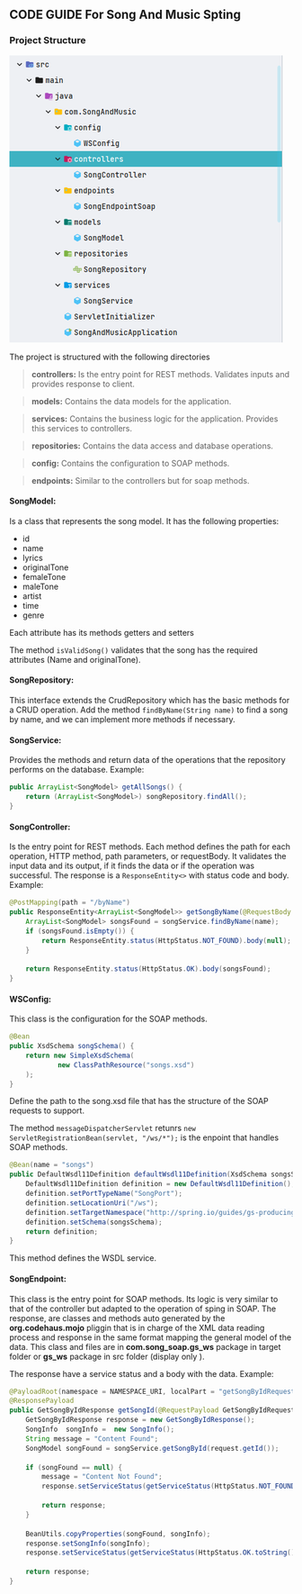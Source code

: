 ## CODE GUIDE For Song And Music Spting

### Project Structure 
![strucure img](/images/Screenshot%202022-11-24%20133630.png "Structure image")

The project is structured with the following directories
> __controllers:__ Is the entry point for REST methods. Validates inputs and provides response to client.

> __models:__ Contains the data models for the application.
 
> __services:__ Contains the business logic for the application. Provides this services to controllers.

> __repositories:__ Contains the data access and database operations.

> __config:__ Contains the configuration to SOAP methods.

> __endpoints:__ Similar to the controllers but for soap methods.

#### SongModel:
Is a class that represents the song model. It has the following properties:
- id
- name
- lyrics
- originalTone
- femaleTone
- maleTone
- artist
- time
- genre

Each attribute has its methods getters and setters

The method ```isValidSong()``` validates that the song has the required attributes (Name and originalTone).

#### SongRepository:
This interface extends the CrudRepository which has the basic methods for a CRUD operation.
Add the method ```findByName(String name)``` to find a song by name, and we can implement more methods if necessary.

#### SongService:
Provides the methods and return data of the operations that the repository performs on the database.
Example: 
```java
public ArrayList<SongModel> getAllSongs() {
    return (ArrayList<SongModel>) songRepository.findAll();
}
``` 

#### SongController:
Is the entry point for REST methods. Each method defines the path for each operation, HTTP method, path parameters,
or requestBody. It validates the input data and its output, if it finds the data or if the operation was successful.
The response is a ```ResponseEntity<>``` with status code and body.
Example:
```java
@PostMapping(path = "/byName")
public ResponseEntity<ArrayList<SongModel>> getSongByName(@RequestBody String name) {
    ArrayList<SongModel> songsFound = songService.findByName(name);
    if (songsFound.isEmpty()) {
        return ResponseEntity.status(HttpStatus.NOT_FOUND).body(null);
    }

    return ResponseEntity.status(HttpStatus.OK).body(songsFound);
}
```

#### WSConfig:
This class is the configuration for the SOAP methods.
```java
@Bean
public XsdSchema songSchema() {
    return new SimpleXsdSchema(
            new ClassPathResource("songs.xsd")
    );
}
```
Define the path to the song.xsd file that has the structure of the SOAP requests to support.

The method ```messageDispatcherServlet``` retunrs 
```new ServletRegistrationBean(servlet, "/ws/*");``` is the enpoint that handles SOAP methods.
```java
@Bean(name = "songs")
public DefaultWsdl11Definition defaultWsdl11Definition(XsdSchema songsSchema) {
    DefaultWsdl11Definition definition = new DefaultWsdl11Definition();
    definition.setPortTypeName("SongPort");
    definition.setLocationUri("/ws");
    definition.setTargetNamespace("http://spring.io/guides/gs-producing-web-service");
    definition.setSchema(songsSchema);
    return definition;
}
```
This method defines the WSDL service.

#### SongEndpoint:
This class is the entry point for SOAP methods. Its logic is very similar to that of the controller but adapted to the 
operation of sping in SOAP. The response, are classes and methods auto generated by the __org.codehaus.mojo__ pliggin 
that is in charge of the XML data reading process and response in the same format mapping the general model of the data.
This class and files are in __com.song_soap.gs_ws__ package in target folder or __gs_ws__ package in src folder
(display only ).

The response have a service status and a body with the data.
Example:
```java
@PayloadRoot(namespace = NAMESPACE_URI, localPart = "getSongByIdRequest")
@ResponsePayload
public GetSongByIdResponse getSongId(@RequestPayload GetSongByIdRequest request) {
    GetSongByIdResponse response = new GetSongByIdResponse();
    SongInfo  songInfo =  new SongInfo();
    String message = "Content Found";
    SongModel songFound = songService.getSongById(request.getId());

    if (songFound == null) {
        message = "Content Not Found";
        response.setServiceStatus(getServiceStatus(HttpStatus.NOT_FOUND.toString(), message));

        return response;
    }

    BeanUtils.copyProperties(songFound, songInfo);
    response.setSongInfo(songInfo);
    response.setServiceStatus(getServiceStatus(HttpStatus.OK.toString(), message));

    return response;
}
```





